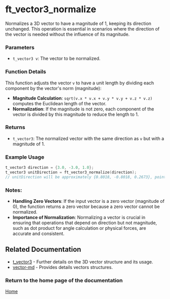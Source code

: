 # ft_vector3_normalize
Normalizes a 3D vector to have a magnitude of 1, keeping its direction unchanged. This operation is essential in scenarios where the direction of the vector is needed without the influence of its magnitude.

### Parameters
- `t_vector3 v`: The vector to be normalized.

### Function Details
This function adjusts the vector `v` to have a unit length by dividing each component by the vector's norm (magnitude):
- **Magnitude Calculation**: `sqrt(v.x * v.x + v.y * v.y + v.z * v.z)` computes the Euclidean length of the vector.
- **Normalization**: If the magnitude is not zero, each component of the vector is divided by this magnitude to reduce the length to 1.

### Returns
- `t_vector3`: The normalized vector with the same direction as `v` but with a magnitude of 1.

### Example Usage
```c
t_vector3 direction = {3.0, -3.0, 1.0};
t_vector3 unitDirection = ft_vector3_normalize(direction);
// unitDirection will be approximately {0.8018, -0.8018, 0.2673}, pointing in the same direction but with a magnitude of 1
```

### Notes:
- **Handling Zero Vectors**: If the input vector is a zero vector (magnitude of 0), the function returns a zero vector because a zero vector cannot be normalized.
- **Importance of Normalization**: Normalizing a vector is crucial in ensuring that operations that depend on direction but not magnitude, such as dot product for angle calculation or physical forces, are accurate and consistent.

## Related Documentation
- [t_vector3](./t_vector3.md) - Further details on the 3D vector structure and its usage.
- [vector-md](../vector-doc.md) - Provides details vectors structures.

### Return to the home page of the documentation
[Home](../../home.md)
